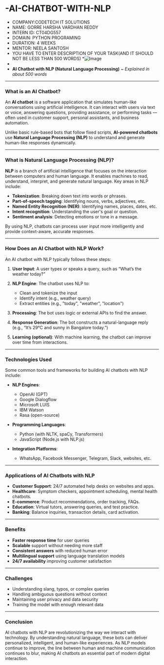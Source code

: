 # -AI-CHATBOT-WITH-NLP 
* COMPANY:CODETECH IT SOLUTIONS
* NAME: GORRE HARSHA VARDHAN REDDY
* INTERN ID: CT04DG557
* DOMAIN: PYTHON PROGRAMING
* DURATION: 4 WEEKS
* MENTOR: NEELA SANTOSH
* YOU HAVE TO ENTER DESCRIPTION OF YOUR TASK(AND IT SHOULD NOT BE LESS THAN 500 WORDS)
*![Image](https://github.com/user-attachments/assets/d0cb4cce-fc8d-493a-bef1-8e7a8c26c654)
*
* **AI Chatbot with NLP (Natural Language Processing)**
*\~ Explained in about 500 words*

---

### What is an AI Chatbot?

An **AI chatbot** is a software application that simulates human-like conversations using artificial intelligence. It can interact with users via text or voice, answering questions, providing assistance, or performing tasks — often used in customer support, personal assistants, and business automation.

Unlike basic rule-based bots that follow fixed scripts, **AI-powered chatbots** use **Natural Language Processing (NLP)** to understand and generate human-like responses dynamically.

---

### What is Natural Language Processing (NLP)?

**NLP** is a branch of artificial intelligence that focuses on the interaction between computers and human language. It enables machines to read, understand, interpret, and generate natural language. Key areas in NLP include:

* **Tokenization**: Breaking down text into words or phrases.
* **Part-of-speech tagging**: Identifying nouns, verbs, adjectives, etc.
* **Named Entity Recognition (NER)**: Identifying names, places, dates, etc.
* **Intent recognition**: Understanding the user's goal or question.
* **Sentiment analysis**: Detecting emotions or tone in a message.

By using NLP, chatbots can process user input more intelligently and provide context-aware, accurate responses.

---

### How Does an AI Chatbot with NLP Work?

An AI chatbot with NLP typically follows these steps:

1. **User Input**: A user types or speaks a query, such as “What’s the weather today?”
2. **NLP Engine**: The chatbot uses NLP to:

   * Clean and tokenize the input
   * Identify intent (e.g., weather query)
   * Extract entities (e.g., "today", "weather", "location")
3. **Processing**: The bot uses logic or external APIs to find the answer.
4. **Response Generation**: The bot constructs a natural-language reply (e.g., “It’s 29°C and sunny in Bangalore today.”)
5. **Learning (optional)**: With machine learning, the chatbot can improve over time from interactions.

---

### Technologies Used

Some common tools and frameworks for building AI chatbots with NLP include:

* **NLP Engines**:

  * OpenAI (GPT)
  * Google Dialogflow
  * Microsoft LUIS
  * IBM Watson
  * Rasa (open-source)

* **Programming Languages**:

  * Python (with NLTK, spaCy, Transformers)
  * JavaScript (Node.js with NLP.js)

* **Integration Platforms**:

  * WhatsApp, Facebook Messenger, Telegram, Slack, websites, etc.

---

### Applications of AI Chatbots with NLP

* **Customer Support**: 24/7 automated help desks on websites and apps.
* **Healthcare**: Symptom checkers, appointment scheduling, mental health chatbots.
* **E-commerce**: Product recommendations, order tracking, FAQs.
* **Education**: Virtual tutors, answering queries, and test practice.
* **Banking**: Balance inquiries, transaction details, card activation.

---

### Benefits

* **Faster response time** for user queries
* **Scalable** support without needing more staff
* **Consistent answers** with reduced human error
* **Multilingual support** using language translation models
* **24/7 availability** improving customer satisfaction

---

### Challenges

* Understanding slang, typos, or complex queries
* Handling ambiguous questions without context
* Maintaining user privacy and data security
* Training the model with enough relevant data

---

### Conclusion

AI chatbots with NLP are revolutionizing the way we interact with technology. By understanding natural language, these bots can deliver personalized, intelligent, and human-like experiences. As NLP models continue to improve, the line between human and machine communication continues to blur, making AI chatbots an essential part of modern digital interaction.
